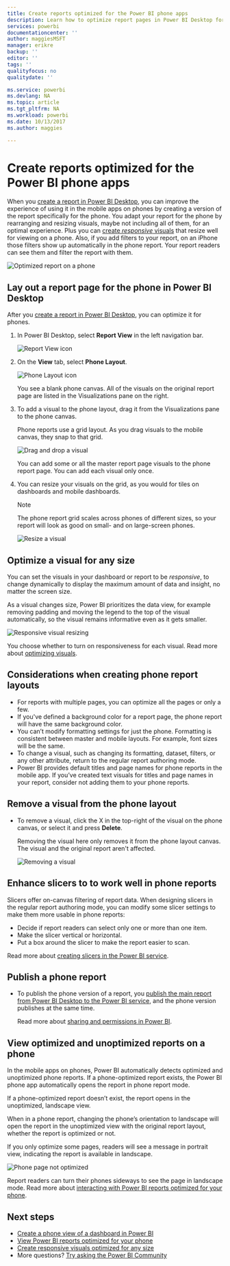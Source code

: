 ```yaml
---
title: Create reports optimized for the Power BI phone apps
description: Learn how to optimize report pages in Power BI Desktop for the Power BI phone apps.
services: powerbi
documentationcenter: ''
author: maggiesMSFT
manager: erikre
backup: ''
editor: ''
tags: ''
qualityfocus: no
qualitydate: ''

ms.service: powerbi
ms.devlang: NA
ms.topic: article
ms.tgt_pltfrm: NA
ms.workload: powerbi
ms.date: 10/13/2017
ms.author: maggies

---
```

# Create reports optimized for the Power BI phone apps
When you [create a report in Power BI Desktop](powerbi-desktop-report-view.md), you can improve the experience of using it in the mobile apps on phones by creating a version of the report specifically for the phone. You adapt your report for the phone by rearranging and resizing visuals, maybe not including all of them, for an optimal experience. Plus you can [create *responsive* visuals](powerbi-desktop-create-responsive-visuals.md) that resize well for viewing on a phone. Also, if you add filters to your report, on an iPhone those filters show up automatically in the phone report. Your report readers can see them and filter the report with them.

![Optimized report on a phone](media/powerbi-desktop-create-phone-report/07-power-bi-phone-report-portrait.png)

## Lay out a report page for the phone in Power BI Desktop
After you [create a report in Power BI Desktop](powerbi-desktop-report-view.md), you can optimize it for phones.

1. In Power BI Desktop, select **Report View** in the left navigation bar.
   
    ![Report View icon](media/powerbi-desktop-create-phone-report/PBI_ReportViewInPBIDesigner_ChangeView.png)
2. On the **View** tab, select **Phone Layout**.  
   
    ![Phone Layout icon](media/powerbi-desktop-create-phone-report/power-bi-phone-layout-icon.png)
   
    You see a blank phone canvas. All of the visuals on the original report page are listed in the Visualizations pane on the right.
3. To add a visual to the phone layout, drag it from the Visualizations pane to the phone canvas.
   
    Phone reports use a grid layout. As you drag visuals to the mobile canvas, they snap to that grid.
   
    ![Drag and drop a visual](media/powerbi-desktop-create-phone-report/02_Dragging_and_droping_a_vis.gif)
   
    You can add some or all the master report page visuals to the phone report page. You can add each visual only once.
4. You can resize your visuals on the grid, as you would for tiles on dashboards and mobile dashboards.
   
   > [!NOTE]
   > The phone report grid scales across phones of different sizes, so your report will look as good on small- and on large-screen phones.
   > 
   > 
   
   ![Resize a visual](media/powerbi-desktop-create-phone-report/03_Resizing_a_viz_to_grid.gif)

## Optimize a visual for any size
You can set the visuals in your dashboard or report to be *responsive*, to change dynamically to display the maximum amount of data and insight, no matter the screen size.

As a visual changes size, Power BI prioritizes the data view, for example removing padding and moving the legend to the top of the visual automatically, so the visual remains informative even as it gets smaller.

![Responsive visual resizing](media/powerbi-desktop-create-phone-report/power-bi-responsive-visual.gif)

You choose whether to turn on responsiveness for each visual. Read more about [optimizing visuals](powerbi-desktop-create-responsive-visuals.md).

## Considerations when creating phone report layouts
* For reports with multiple pages, you can optimize all the pages or only a few. 
* If you've defined a background color for a report page, the phone report will have the same background color.
* You can’t modify formatting settings for just the phone. Formatting is consistent between master and mobile layouts. For example, font sizes will be the same.
* To change a visual, such as changing its formatting, dataset, filters, or any other attribute, return to the regular report authoring mode.
* Power BI provides default titles and page names for phone reports in the mobile app. If you’ve created text visuals for titles and page names in your report, consider not adding them to your phone reports.     

## Remove a visual from the phone layout
* To remove a visual, click the X in the top-right  of the visual on the phone canvas, or select it and press **Delete**.
  
   Removing the visual here only removes it from the phone layout canvas. The visual and the original report aren't affected.
  
   ![Removing a visual](media/powerbi-desktop-create-phone-report/05_Removing_a_vis.gif)

## Enhance slicers to to work well in phone reports
Slicers offer on-canvas filtering of report data. When designing slicers in the regular report authoring mode, you can modify some slicer settings to make them more usable in phone reports:

* Decide if report readers can select only one or more than one item.
* Make the slicer vertical or horizontal. 
* Put a box around the slicer to make the report easier to scan.

Read more about [creating slicers in the Power BI service](guided-learning/visualizations.yml#step-4).

## Publish a phone report
* To publish the phone version of a report, you [publish the main report from Power BI Desktop to the Power BI service](powerbi-desktop-upload-desktop-files.md), and the phone version publishes at the same time.
  
    Read more about [sharing and permissions in Power BI](powerbi-service-how-should-i-share-my-dashboard.md).

## View optimized and unoptimized reports on a phone
In the mobile apps on phones, Power BI automatically detects optimized and unoptimized phone reports. If a phone-optimized report exists, the Power BI phone app automatically opens the report in phone report mode.

If a phone-optimized report doesn’t exist, the report opens in the unoptimized, landscape view.  

When in a phone report, changing the phone’s orientation to landscape will open the report in the unoptimized view with the original report layout, whether the report is optimized or not.

If you only optimize some pages, readers will see a message in portrait view, indicating the report is available in landscape.

![Phone page not optimized](media/powerbi-desktop-create-phone-report/06-power-bi-phone-report-page-not-optimized.png)

Report readers can turn their phones sideways to see the page in landscape mode. Read more about [interacting with Power BI reports optimized for your phone](powerbi-mobile-view-phone-report.md).

## Next steps
* [Create a phone view of a dashboard in Power BI](powerbi-service-create-dashboard-phone-view.md)
* [View Power BI reports optimized for your phone](powerbi-mobile-view-phone-report.md)
* [Create responsive visuals optimized for any size](powerbi-desktop-create-responsive-visuals.md)
* More questions? [Try asking the Power BI Community](http://community.powerbi.com/)

